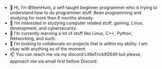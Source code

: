 - 👋 Hi, I’m @ItemHunt, a self-taught beginner programmer who is trying to understand how to do programmer stuff. Been programming and studying for more than 6 months already. 
- 👀 I’m interested in studying computer related stuff, gaming, Linux, development, and cybersecurity.
- 🌱 I’m currently learning a lot of stuff like Linux, C++, Python, Networking, and such.
- 💞️ I’m looking to collaborate on projects that is within my ability. I am okay with anything as of the moment.
- 📫 You can reach me via my discord LittleTrick#2649 but please, approach me via email first before Discord.

<!---
ItemHunt/ItemHunt is a ✨ special ✨ repository because its `README.md` (this file) appears on your GitHub profile.
You can click the Preview link to take a look at your changes.
--->

